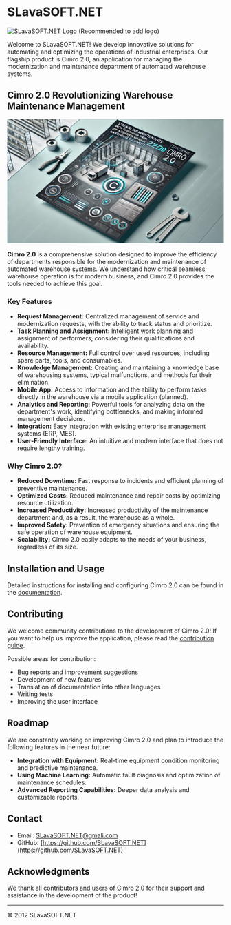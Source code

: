 # SLavaSOFT.NET

![SLavaSOFT.NET Logo (Recommended to add logo)](./assets/logo.png)

Welcome to SLavaSOFT.NET! We develop innovative solutions for automating and optimizing the operations of industrial enterprises. Our flagship product is Cimro 2.0, an application for managing the modernization and maintenance department of automated warehouse systems.

## Cimro 2.0 Revolutionizing Warehouse Maintenance Management

![Cimro 2.0 Screenshot (Recommended to add screenshot)](./Resources/Poster.webp)

**Cimro 2.0** is a comprehensive solution designed to improve the efficiency of departments responsible for the modernization and maintenance of automated warehouse systems. We understand how critical seamless warehouse operation is for modern business, and Cimro 2.0 provides the tools needed to achieve this goal.

### Key Features

*   **Request Management:** Centralized management of service and modernization requests, with the ability to track status and prioritize.
*   **Task Planning and Assignment:** Intelligent work planning and assignment of performers, considering their qualifications and availability.
*   **Resource Management:** Full control over used resources, including spare parts, tools, and consumables.
*   **Knowledge Management:** Creating and maintaining a knowledge base of warehousing systems, typical malfunctions, and methods for their elimination.
*   **Mobile App:** Access to information and the ability to perform tasks directly in the warehouse via a mobile application (planned).
*   **Analytics and Reporting:** Powerful tools for analyzing data on the department's work, identifying bottlenecks, and making informed management decisions.
*   **Integration:** Easy integration with existing enterprise management systems (ERP, MES).
*   **User-Friendly Interface:** An intuitive and modern interface that does not require lengthy training.

### Why Cimro 2.0?

*   **Reduced Downtime:** Fast response to incidents and efficient planning of preventive maintenance.
*   **Optimized Costs:** Reduced maintenance and repair costs by optimizing resource utilization.
*   **Increased Productivity:** Increased productivity of the maintenance department and, as a result, the warehouse as a whole.
*   **Improved Safety:** Prevention of emergency situations and ensuring the safe operation of warehouse equipment.
*   **Scalability:** Cimro 2.0 easily adapts to the needs of your business, regardless of its size.

## Installation and Usage

Detailed instructions for installing and configuring Cimro 2.0 can be found in the [documentation](./Resources/Installation.md).

## Contributing

We welcome community contributions to the development of Cimro 2.0! If you want to help us improve the application, please read the [contribution guide](./Resources/Contributing.md).

Possible areas for contribution:

*   Bug reports and improvement suggestions
*   Development of new features
*   Translation of documentation into other languages
*   Writing tests
*   Improving the user interface

## Roadmap

We are constantly working on improving Cimro 2.0 and plan to introduce the following features in the near future:

*   **Integration with Equipment:** Real-time equipment condition monitoring and predictive maintenance.
*   **Using Machine Learning:** Automatic fault diagnosis and optimization of maintenance schedules.
*   **Advanced Reporting Capabilities:** Deeper data analysis and customizable reports.

## Contact

*   Email: [SLavaSOFT.NET@gmali.com](mailto:slavasoft.net@gmail.com)
*   GitHub: [https://github.com/SLavaSOFT.NET](https://github.com/SLavaSOFT.NET)

## Acknowledgments

We thank all contributors and users of Cimro 2.0 for their support and assistance in the development of the product!

---

© 2012 SLavaSOFT.NET
